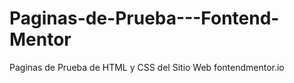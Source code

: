 # Paginas-de-Prueba---Fontend-Mentor
Paginas de Prueba de HTML y CSS del Sitio Web fontendmentor.io

